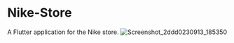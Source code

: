 # Nike-Store
A Flutter application for the Nike store.
![Screenshot_2ddd0230913_185350](https://github.com/omidvkl/Nike-Store/assets/117024895/318542a5-4207-4983-a5b6-aa44997d81a5)
